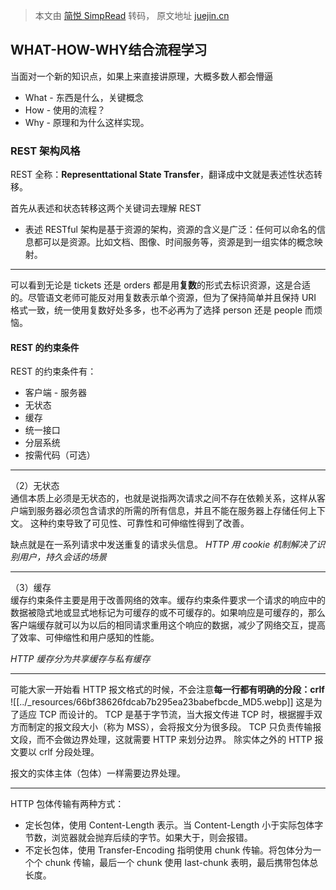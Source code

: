 > 本文由 [简悦 SimpRead](http://ksria.com/simpread/) 转码， 原文地址 [juejin.cn](https://juejin.cn/post/7046195769681903630)

## **WHAT-HOW-WHY**结合流程学习

当面对一个新的知识点，如果上来直接讲原理，大概多数人都会懵逼
*   What - 东西是什么，关键概念
*   How - 使用的流程？
*   Why - 原理和为什么这样实现。


### REST 架构风格

REST 全称：**Representtational State Transfer**，翻译成中文就是表述性状态转移。

首先从表述和状态转移这两个关键词去理解 REST
*   表述 RESTful 架构是基于资源的架构，资源的含义是广泛：任何可以命名的信息都可以是资源。比如文档、图像、时间服务等，资源是到一组实体的概念映射。


---
可以看到无论是 tickets 还是 orders 都是用**复数**的形式去标识资源，这是合适的。尽管语文老师可能反对用复数表示单个资源，但为了保持简单并且保持 URI 格式一致，统一使用复数好处多多，也不必再为了选择 person 还是 people 而烦恼。


#### REST 的约束条件

REST 的约束条件有：

*   客户端 - 服务器
*   无状态
*   缓存
*   统一接口
*   分层系统
*   按需代码（可选）


---
（2）无状态  
通信本质上必须是无状态的，也就是说指两次请求之间不存在依赖关系，这样从客户端到服务器必须包含请求的所需的所有信息，并且不能在服务器上存储任何上下文。
这种约束导致了可见性、可靠性和可伸缩性得到了改善。

缺点就是在一系列请求中发送重复的请求头信息。
_HTTP 用 cookie 机制解决了识别用户，持久会话的场景_


---

（3）缓存  
缓存约束条件主要是用于改善网络的效率。缓存约束条件要求一个请求的响应中的数据被隐式地或显式地标记为可缓存的或不可缓存的。如果响应是可缓存的，那么客户端缓存就可以为以后的相同请求重用这个响应的数据，减少了网络交互，提高了效率、可伸缩性和用户感知的性能。

_HTTP 缓存分为共享缓存与私有缓存_


---
可能大家一开始看 HTTP 报文格式的时候，不会注意**每一行都有明确的分段：crlf** 
![[../_resources/66bf38626fdcab7b295ea23babefbcde_MD5.webp]]
这是为了适应 TCP 而设计的。
TCP 是基于字节流，当大报文传进 TCP 时，根据握手双方而制定的报文段大小（称为 MSS），会将报文分为很多段。
TCP 只负责传输报文段，而不会做边界处理，这就需要 HTTP 来划分边界。
除实体之外的 HTTP 报文要以 crlf 分段处理。

报文的实体主体（包体）一样需要边界处理。

---
HTTP 包体传输有两种方式：

*   定长包体，使用 Content-Length 表示。当 Content-Length 小于实际包体字节数，浏览器就会抛弃后续的字节。如果大于，则会报错。
*   不定长包体，使用 Transfer-Encoding 指明使用 chunk 传输。将包体分为一个个 chunk 传输，最后一个 chunk 使用 last-chunk 表明，最后携带包体总长度。
